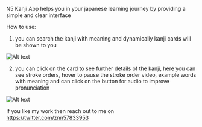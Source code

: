 N5 Kanji App helps you in your japanese learning journey by providing a simple and clear interface

How to use:

1) you can search the kanji with meaning and dynamically kanji cards will be shown to you

![Alt text](/../master/src/utils/first_screen.png?raw=true "Index Page")

2) you can click on the card to see further details of the kanji, here you can see stroke orders, 
hover to pause the stroke order video, example words with meaning and can click on the button for audio
to improve pronunciation

![Alt text](/../master/src/utils/second_screen.png?raw=true "Kanji Detail Page")

If you like my work then reach out to me on https://twitter.com/znn57833953